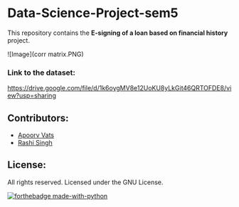 # Data-Science-Project-sem5
This repository contains the <b>E-signing of a loan based on financial history</b> project.

![Image](corr matrix.PNG)

### Link to the dataset: 
https://drive.google.com/file/d/1k6oygMV8e12UoKU8yLkGit46QRTOFDE8/view?usp=sharing

## Contributors:
* [Apoorv Vats](https://github.com/ApoorvVats181)
* [Rashi Singh](https://github.com/RASHI3004)

## License:
All rights reserved. Licensed under the GNU License.

[![forthebadge made-with-python](http://ForTheBadge.com/images/badges/made-with-python.svg)](https://www.python.org/) 

